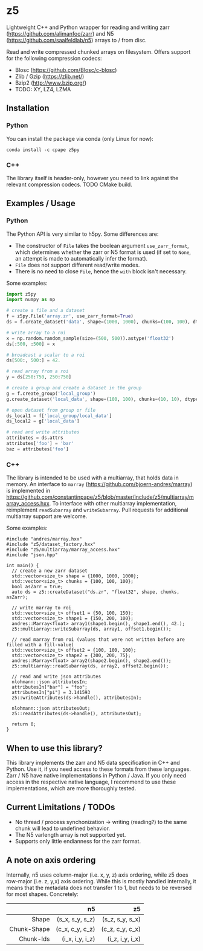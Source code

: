 # z5

Lightweight C++ and Python wrapper for reading and writing zarr 
(https://github.com/alimanfoo/zarr) and N5 (https://github.com/saalfeldlab/n5) arrays to / from disc.

Read and write compressed chunked arrays on filesystem.
Offers support for the following compression codecs:
- Blosc (https://github.com/Blosc/c-blosc)
- Zlib / Gzip (https://zlib.net/)
- Bzip2 (http://www.bzip.org/)
- TODO: XY, LZ4, LZMA

## Installation

### Python

You can install the package via conda (only Linux for now):

```
conda install -c cpape z5py
```

### C++

The library itself is header-only, however you need to link against the relevant compression codecs.
TODO CMake build.


## Examples / Usage

### Python

The Python API is very similar to h5py.
Some differences are: 
- The constructor of `File` takes the boolean argument `use_zarr_format`, which determines whether
the zarr or N5 format is used (if set to `None`, an attempt is made to automatically infer the format).
- `File` does not support different read/write modes.
- There is no need to close `File`, hence the `with` block isn't necessary.

Some examples:

```python
import z5py
import numpy as np

# create a file and a dataset
f = z5py.File('array.zr', use_zarr_format=True)
ds = f.create_dataset('data', shape=(1000, 1000), chunks=(100, 100), dtype='float32')

# write array to a roi
x = np.random.random_sample(size=(500, 500)).astype('float32')
ds[:500, :500] = x

# broadcast a scalar to a roi
ds[500:, 500:] = 42.

# read array from a roi
y = ds[250:750, 250:750]

# create a group and create a dataset in the group
g = f.create_group('local_group')
g.create_dataset('local_data', shape=(100, 100), chunks=(10, 10), dtype='uint32')

# open dataset from group or file
ds_local1 = f['local_group/local_data']
ds_local2 = g['local_data']

# read and write attributes
attributes = ds.attrs
attributes['foo'] = 'bar'
baz = attributes['foo']
```

### C++

The library is intended to be used with a multiarray, that holds data in memory.
An interface to `marray` (https://github.com/bjoern-andres/marray) is implemented in 
https://github.com/constantinpape/z5/blob/master/include/z5/multiarray/marray_access.hxx.
To interface with other multiarray implementation, reimplement `readSubarray` and `writeSubarray`.
Pull requests for additional multiarray support are welcome.

Some examples:

```
#include "andres/marray.hxx"
#include "z5/dataset_factory.hxx"
#include "z5/multiarray/marray_access.hxx"
#include "json.hpp"

int main() {
  // create a new zarr dataset
  std::vector<size_t> shape = {1000, 1000, 1000};
  std::vector<size_t> chunks = {100, 100, 100};
  bool asZarr = true;
  auto ds = z5::createDataset("ds.zr", "float32", shape, chunks, asZarr);
  
  // write marray to roi
  std::vector<size_t> offset1 = {50, 100, 150};
  std::vector<size_t> shape1 = {150, 200, 100};
  andres::Marray<float> array1(shape1.begin(), shape1.end(), 42.);
  z5::multiarray::writeSubarray(ds, array1, offset1.begin());

  // read marray from roi (values that were not written before are filled with a fill-value)
  std::vector<size_t> offset2 = {100, 100, 100};
  std::vector<size_t> shape2 = {300, 200, 75};
  andres::Marray<float> array2(shape2.begin(), shape2.end());
  z5::multiarray::readSubarray(ds, array2, offset2.begin());

  // read and write json attributes
  nlohmann::json attributesIn;
  attributesIn["bar"] = "foo";
  attributesIn["pi"] = 3.141593
  z5::writeAttributes(ds->handle(), attributesIn);
  
  nlohmann::json attributesOut;
  z5::readAttributes(ds->handle(), attributesOut);
  
  return 0;
}
```

## When to use this library?

This library implements the zarr and N5 data specification in C++ and Python.
Use it, if you need access to these formats from these languages.
Zarr / N5 have native implementations in Python / Java.
If you only need access in the respective native language,
I recommend to use these implementations, which are more thoroughly tested.


## Current Limitations / TODOs

- No thread / process synchonization -> writing (reading?) to the same chunk will lead to undefined behavior.
- The N5 varlength array is not supported yet.
- Supports only little endianness for the zarr format.


## A note on axis ordering

Internally, n5 uses column-major (i.e. x, y, z) axis ordering, while z5 does row-major (i.e. z, y,x) axis ordering.
While this is mostly handled internally, it means that the metadata does not transfer
1 to 1, but needs to be reversed for most shapes. Concretely:

|           |n5                      |z5              |
|----------:|-----------------------:|---------------:|  
|Shape      | (s_x, s_y, s_z)        |(s_z, s_y, s_x) |
|Chunk-Shape| (c_x, c_y, c_z)        |(c_z, c_y, c_x) | 
|Chunk-Ids  | (i_x, i_y, i_z)        |(i_z, i_y, i_x) |


